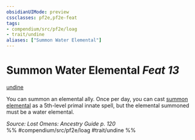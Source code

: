 ```yaml
---
obsidianUIMode: preview
cssclasses: pf2e,pf2e-feat
tags:
- compendium/src/pf2e/loag
- trait/undine
aliases: ["Summon Water Elemental"]
---
```

# Summon Water Elemental  *Feat 13*  
[undine](rules/traits/undine-b2.md "Undine Ancestry & Heritage Trait")  


You can summon an elemental ally. Once per day, you can cast [summon elemental](compendium/spells/summon-elemental.md) as a 5th-level primal innate spell, but the elemental summoned must be a water elemental.

*Source: Lost Omens: Ancestry Guide p. 120*  
%% #compendium/src/pf2e/loag #trait/undine %%